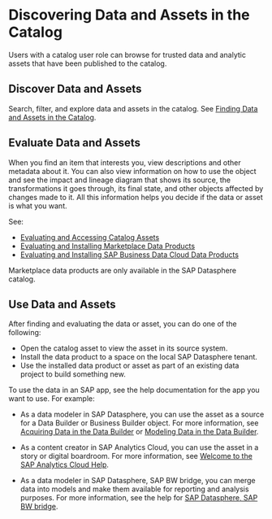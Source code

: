 <!-- loio6df42e3675324d73bd35c2e70d46a7ee -->

# Discovering Data and Assets in the Catalog

Users with a catalog user role can browse for trusted data and analytic assets that have been published to the catalog.



<a name="loio6df42e3675324d73bd35c2e70d46a7ee__section_csj_42x_jdc"/>

## Discover Data and Assets

Search, filter, and explore data and assets in the catalog. See [Finding Data and Assets in the Catalog](finding-data-and-assets-in-the-catalog-1047825.md).



<a name="loio6df42e3675324d73bd35c2e70d46a7ee__section_jgc_p2x_jdc"/>

## Evaluate Data and Assets

When you find an item that interests you, view descriptions and other metadata about it. You can also view information on how to use the object and see the impact and lineage diagram that shows its source, the transformations it goes through, its final state, and other objects affected by changes made to it. All this information helps you decide if the data or asset is what you want.

See:

-   [Evaluating and Accessing Catalog Assets](evaluating-and-accessing-catalog-assets-dc061a2.md)
-   [Evaluating and Installing Marketplace Data Products](evaluating-and-installing-marketplace-data-products-92c35ef.md)
-   [Evaluating and Installing SAP Business Data Cloud Data Products](evaluating-and-installing-sap-business-data-cloud-data-products-ea7cb80.md)

Marketplace data products are only available in the SAP Datasphere catalog.



<a name="loio6df42e3675324d73bd35c2e70d46a7ee__section_chh_p2x_jdc"/>

## Use Data and Assets

After finding and evaluating the data or asset, you can do one of the following:

-   Open the catalog asset to view the asset in its source system.
-   Install the data product to a space on the local SAP Datasphere tenant.
-   Use the installed data product or asset as part of an existing data project to build something new.

To use the data in an SAP app, see the help documentation for the app you want to use. For example:

-   As a data modeler in SAP Datasphere, you can use the asset as a source for a Data Builder or Business Builder object. For more information, see [Acquiring Data in the Data Builder](Acquiring-and-Preparing-Data-in-the-Data-Builder/acquiring-data-in-the-data-builder-1f15a29.md) or [Modeling Data in the Data Builder](Modeling-Data-in-the-Data-Builder/modeling-data-in-the-data-builder-5c1e3d4.md).

-   As a content creator in SAP Analytics Cloud, you can use the asset in a story or digital boardroom. For more information, see [Welcome to the SAP Analytics Cloud Help](https://help.sap.com/docs/SAP_ANALYTICS_CLOUD/00f68c2e08b941f081002fd3691d86a7/1fb1f4ce92f44fc983debc25ac1f2cc9.html).

-   As a data modeler in SAP Datasphere, SAP BW bridge, you can merge data into models and make them available for reporting and analysis purposes. For more information, see the help for [SAP Datasphere, SAP BW bridge](https://help.sap.com/docs/SAP_BW_BRIDGE/107a6e8a38b74ede94c833ca3b7b6f51/f2a4eb578452482fbbcb9078a8e51551.html).


